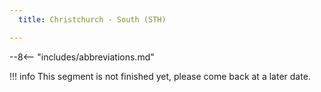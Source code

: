 ```yaml
---
  title: Christchurch - South (STH)

---
```


--8<-- "includes/abbreviations.md"

!!! info
    This segment is not finished yet, please come back at a later date.